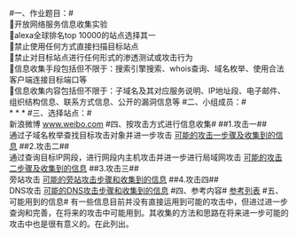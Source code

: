 #一、作业题目：#
</br>开放网络服务信息收集实验 
</br>alexa全球排名top 10000的站点选择其一
</br>禁止使用任何方式直接扫描目标站点
</br>禁止对目标站点进行任何形式的渗透测试或攻击行为
</br>信息收集手段包括但不限于：搜索引擎搜索、whois查询、域名枚举、使用合法客户端连接目标端口等
</br>信息收集内容包括但不限于：子域名及其对应服务说明、IP地址段、电子邮件、组织结构信息、联系方式信息、公开的漏洞信息等
#二、小组成员：#
</br>* * *
#三、选择站点：#
</br>新浪微博 www.weibo.com
#四、按攻击方式进行信息收集#
##1.攻击一##
</br>通过子域名枚举查找目标攻击对象并进一步攻击
[可能的攻击一步骤及收集到的信息](https://github.com/mysomeonelikeyou/ns/blob/patch-1/2015-2/LMY_WXW_WXT/%E6%94%BB%E5%87%BB%E4%B8%80.md)
##2.攻击二##
</br>通过查询目标IP网段，进行网段内主机攻击并进一步进行局域网攻击
[可能的攻击二步骤及收集到的信息](https://github.com/mysomeonelikeyou/ns/blob/patch-1/2015-2/LMY_WXW_WXT/%E6%94%BB%E5%87%BB%E4%BA%8C.md)
##3.攻击三##
</br>旁站攻击
[可能的旁站攻击步骤和收集到的信息](https://github.com/mysomeonelikeyou/ns/blob/patch-1/2015-2/LMY_WXW_WXT/%E6%97%81%E7%AB%99%E6%94%BB%E5%87%BB.md)
##4.攻击四##
</br>DNS攻击
[可能的DNS攻击步骤和收集到的信息](https://github.com/mysomeonelikeyou/ns/blob/patch-1/2015-2/LMY_WXW_WXT/DNS%E5%8A%AB%E6%8C%81.md)
#四、参考内容#
[参考列表](https://github.com/mysomeonelikeyou/ns/blob/patch-1/2015-2/LMY_WXW_WXT/%E5%8F%82%E8%80%83%E5%86%85%E5%AE%B9.md)
#五、可能用到的信息#
有一些信息目前并没有直接运用到可能的攻击中，但进过进一步查询和完善，在将来的攻击中可能用到。其收集的方法和思路在将来进一步可能的攻击中也是很有意义的。在此列出。
